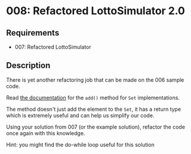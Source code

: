 # 008: Refactored LottoSimulator 2.0

## Requirements

- 007: Refactored LottoSimulator

## Description

There is yet another refactoring job that can be made on the 006 sample code.

Read [the documentation](https://docs.oracle.com/javase/8/docs/api/java/util/Set.html#add-E-) for the `add()` method for `Set` implementations.

The method doesn't just add the element to the `Set`, it has a return type which is extremely useful and can help us simplify our code.

Using your solution from 007 (or the example solution), refactor the code once again with this knowledge.

Hint: you might find the do-while loop useful for this solution